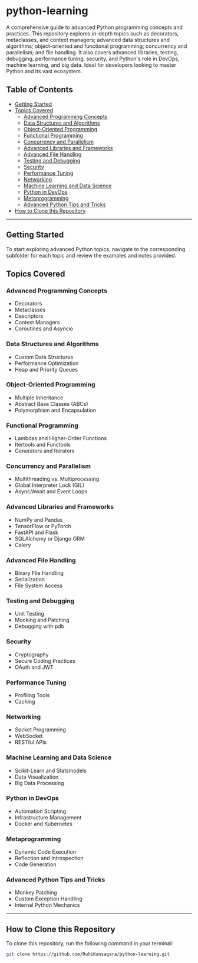 # python-learning  

A comprehensive guide to advanced Python programming concepts and practices. This repository explores in-depth topics such as decorators, metaclasses, and context managers; advanced data structures and algorithms; object-oriented and functional programming; concurrency and parallelism; and file handling. It also covers advanced libraries, testing, debugging, performance tuning, security, and Python's role in DevOps, machine learning, and big data. Ideal for developers looking to master Python and its vast ecosystem.  

## Table of Contents  
- [Getting Started](#getting-started)  
- [Topics Covered](#topics-covered)  
  - [Advanced Programming Concepts](#advanced-programming-concepts)  
  - [Data Structures and Algorithms](#data-structures-and-algorithms)  
  - [Object-Oriented Programming](#object-oriented-programming)  
  - [Functional Programming](#functional-programming)  
  - [Concurrency and Parallelism](#concurrency-and-parallelism)  
  - [Advanced Libraries and Frameworks](#advanced-libraries-and-frameworks)  
  - [Advanced File Handling](#advanced-file-handling)  
  - [Testing and Debugging](#testing-and-debugging)  
  - [Security](#security)  
  - [Performance Tuning](#performance-tuning)  
  - [Networking](#networking)  
  - [Machine Learning and Data Science](#machine-learning-and-data-science)  
  - [Python in DevOps](#python-in-devops)  
  - [Metaprogramming](#metaprogramming)  
  - [Advanced Python Tips and Tricks](#advanced-python-tips-and-tricks)  
- [How to Clone this Repository](#how-to-clone-this-repository)   

---

## Getting Started  
To start exploring advanced Python topics, navigate to the corresponding subfolder for each topic and review the examples and notes provided.  

## Topics Covered  

### Advanced Programming Concepts  
- Decorators  
- Metaclasses  
- Descriptors  
- Context Managers  
- Coroutines and Asyncio  

### Data Structures and Algorithms  
- Custom Data Structures  
- Performance Optimization  
- Heap and Priority Queues  

### Object-Oriented Programming  
- Multiple Inheritance  
- Abstract Base Classes (ABCs)  
- Polymorphism and Encapsulation  

### Functional Programming  
- Lambdas and Higher-Order Functions  
- Itertools and Functools  
- Generators and Iterators  

### Concurrency and Parallelism  
- Multithreading vs. Multiprocessing  
- Global Interpreter Lock (GIL)  
- Async/Await and Event Loops  

### Advanced Libraries and Frameworks  
- NumPy and Pandas  
- TensorFlow or PyTorch  
- FastAPI and Flask  
- SQLAlchemy or Django ORM  
- Celery  

### Advanced File Handling  
- Binary File Handling  
- Serialization  
- File System Access  

### Testing and Debugging  
- Unit Testing  
- Mocking and Patching  
- Debugging with pdb  

### Security  
- Cryptography  
- Secure Coding Practices  
- OAuth and JWT  

### Performance Tuning  
- Profiling Tools  
- Caching  

### Networking  
- Socket Programming  
- WebSocket  
- RESTful APIs  

### Machine Learning and Data Science  
- Scikit-Learn and Statsmodels  
- Data Visualization  
- Big Data Processing  

### Python in DevOps  
- Automation Scripting  
- Infrastructure Management  
- Docker and Kubernetes  

### Metaprogramming  
- Dynamic Code Execution  
- Reflection and Introspection  
- Code Generation  

### Advanced Python Tips and Tricks  
- Monkey Patching  
- Custom Exception Handling  
- Internal Python Mechanics  

---

## How to Clone this Repository  

To clone this repository, run the following command in your terminal:  

```bash  
git clone https://github.com/RuhiKansagara/python-learning.git  

